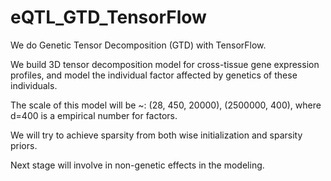 # eQTL_GTD_TensorFlow

We do Genetic Tensor Decomposition (GTD) with TensorFlow.

We build 3D tensor decomposition model for cross-tissue gene expression profiles, and model the individual factor affected by genetics of these individuals.

The scale of this model will be ~: (28, 450, 20000), (2500000, 400), where d=400 is a empirical number for factors.

We will try to achieve sparsity from both wise initialization and sparsity priors.

Next stage will involve in non-genetic effects in the modeling.




